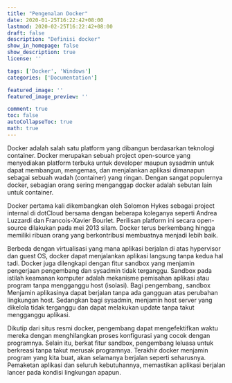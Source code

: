 ```yaml
---
title: "Pengenalan Docker"
date: 2020-01-25T16:22:42+08:00
lastmod: 2020-02-25T16:22:42+08:00
draft: false
description: "Definisi docker"
show_in_homepage: false
show_description: true
license: ''

tags: ['Docker', 'Windows']
categories: ['Documentation']

featured_image: ''
featured_image_preview: ''

comment: true
toc: false
autoCollapseToc: true
math: true
---
```


Docker adalah salah satu platform yang dibangun berdasarkan teknologi container. Docker merupakan sebuah project open-source yang menyediakan platform terbuka untuk developer maupun sysadmin untuk dapat membangun, mengemas, dan menjalankan aplikasi dimanapun sebagai sebuah wadah (container) yang ringan. Dengan sangat populernya docker, sebagian orang sering menganggap docker adalah sebutan lain untuk container.

Docker pertama kali dikembangkan oleh Solomon Hykes sebagai project internal di dotCloud bersama dengan beberapa koleganya seperti Andrea Luzzardi dan Francois-Xavier Bourlet. Perilisan platform ini secara open-source dilakukan pada mei 2013 silam. Docker terus berkembang hingga memiliki ribuan orang yang berkontribusi membuatnya menjadi lebih baik.

Berbeda dengan virtualisasi yang mana aplikasi berjalan di atas hypervisor dan guest OS, docker dapat menjalankan aplikasi langsung tanpa kedua hal tadi. Docker juga dilengkapi dengan fitur sandbox yang menjamin pengerjaan pengembang dan sysadmin tidak terganggu. Sandbox pada istilah keamanan komputer adalah mekanisme pemisahan aplikasi atau program tanpa mengganggu host (isolasi). Bagi pengembang, sandbox Menjamin aplikasinya dapat berjalan tanpa ada gangguan atas perubahan lingkungan host. Sedangkan bagi sysadmin, menjamin host server yang dikelola tidak terganggu dan dapat melakukan update tanpa takut mengganggu aplikasi.

Dikutip dari situs resmi docker, pengembang dapat mengefektifkan waktu mereka dengan menghilangkan proses konfigurasi yang cocok dengan programnya. Selain itu, berkat fitur sandbox, pengembang leluasa untuk berkreasi tanpa takut merusak programnya. Terakhir docker menjamin program yang kita buat, akan selamanya berjalan seperti seharusnya. Pemaketan aplikasi dan seluruh kebutuhannya, memastikan aplikasi berjalan lancer pada kondisi lingkungan apapun.
